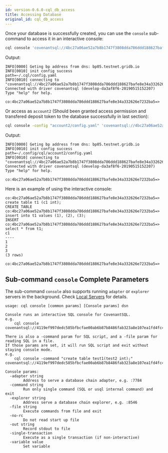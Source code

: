 ```yaml
---
id: version-0.6.0-cql_db_access
title: Accessing Database
original_id: cql_db_access
---
```


Once your database is successfully created, you can use the `console` sub-command to access it in an interactive console:

```bash
cql console 'covenantsql://4bc27a06ae52a7b8b1747f3808dda786ddd188627bafe8e34a332626e7232ba5'
```

Output:

    INFO[0000] Geting bp address from dns: bp05.testnet.gridb.io
    INFO[0010] init config success                           path=~/.cql/config.yaml
    INFO[0010] connecting to "covenantsql://4bc27a06ae52a7b8b1747f3808dda786ddd188627bafe8e34a332626e7232ba5" 
    Connected with driver covenantsql (develop-da3af8f6-20190515152207)
    Type "help" for help.
    
    co:4bc27a06ae52a7b8b1747f3808dda786ddd188627bafe8e34a332626e7232ba5=>
    

Or access as `account2` (Should been granted access permission and transfered deposit token to the database successfully in last section):

```bash
cql console -config "account2/config.yaml" 'covenantsql://4bc27a06ae52a7b8b1747f3808dda786ddd188627bafe8e34a332626e7232ba5'
```

Output:

    INFO[0000] Geting bp address from dns: bp05.testnet.gridb.io
    INFO[0010] init config success                           path=~/.config/cql/account2/config.yaml
    INFO[0010] connecting to "covenantsql://4bc27a06ae52a7b8b1747f3808dda786ddd188627bafe8e34a332626e7232ba5" 
    Connected with driver covenantsql (develop-da3af8f6-20190515152207)
    Type "help" for help.
    
    co:4bc27a06ae52a7b8b1747f3808dda786ddd188627bafe8e34a332626e7232ba5=>
    

Here is an example of using the interactive console:

    co:4bc27a06ae52a7b8b1747f3808dda786ddd188627bafe8e34a332626e7232ba5=> create table t1 (c1 int);
    CREATE TABLE
    co:4bc27a06ae52a7b8b1747f3808dda786ddd188627bafe8e34a332626e7232ba5=> insert into t1 values (1), (2), (3);
    INSERT
    co:4bc27a06ae52a7b8b1747f3808dda786ddd188627bafe8e34a332626e7232ba5=> select * from t1;
    c1
    ----
    1
    2
    3
    (3 rows)
    
    co:4bc27a06ae52a7b8b1747f3808dda786ddd188627bafe8e34a332626e7232ba5=> 
    

## Sub-command `console` Complete Parameters

The sub-command `console` also supports running `adapter` or `explorer` servers in the background. Check [Local Servers](#local-servers) for details.

    usage: cql console [common params] [Console params] dsn
    
    Console runs an interactive SQL console for CovenantSQL.
    e.g.
        cql console covenantsql://4119ef997dedc585bfbcfae00ab6b87b8486fab323a8e107ea1fd4fc4f7eba5c
    
    There is also a -command param for SQL script, and a -file param for reading SQL in a file.
    If those params are set, it will run SQL script and exit without staying console mode.
    e.g.
        cql console -command "create table test1(test2 int);" covenantsql://4119ef997dedc585bfbcfae00ab6b87b8486fab323a8e107ea1fd4fc4f7eba5c
    
    Console params:
      -adapter string
            Address to serve a database chain adapter, e.g. :7784
      -command string
            Run only single command (SQL or usql internal command) and exit
      -explorer string
            Address serve a database chain explorer, e.g. :8546
      -file string
            Execute commands from file and exit
      -no-rc
            Do not read start up file
      -out string
            Record stdout to file
      -single-transaction
            Execute as a single transaction (if non-interactive)
      -variable value
            Set variable